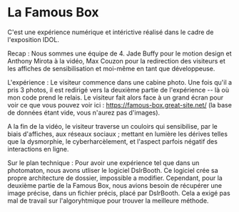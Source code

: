 # La Famous Box
C'est une expérience numérique et intérictive réalisé dans le cadre de l'exposition IDOL. 

Recap :
Nous sommes une équipe de 4. Jade Buffy pour le motion design et Anthony Mirota à la vidéo, Max Couzon pour la redirection des visiteurs et les affiches de sensibilisation et moi-même en tant que développeuse.


L'expérience :
Le visiteur commence dans une cabine photo. Une fois qu'il a pris 3 photos, il est redirigé vers la deuxième partie de l'expérience -- là où mon code prend le relais.
Le visiteur fait alors face à un grand écran pour voir ce que vous pouvez voir ici : https://famous-box.great-site.net/ 
(la base de données étant vide, vous n'aurez pas d'images).

A la fin de la vidéo, le visiteur traverse un couloirs qui sensibilise, par le biais d'affiches, aux réseaux sociaux ; mettant en lumière les dérives telles que la dysmorphie, le cyberharcèlement, et l'aspect parfois négatif des interactions en ligne.



Sur le plan technique :
Pour avoir une expérience tel que dans un photomaton, nous avons utliser le logiciel DslrBooth. 
Ce logiciel crée sa propre architecture de dossier, impossible a modifier. Cependant, pour la deuxième partie de la Famous Box, nous avions besoin de récupérer une image précise, dans un fichier précis, placé par DslrBooth. Cela a exigé pas mal de travail sur l'algoryhtmique pour trouver la meilleure méthode.
